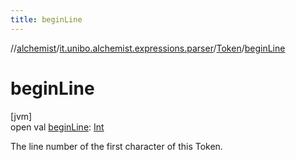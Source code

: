 ```yaml
---
title: beginLine
---
```

//[alchemist](../../../index.html)/[it.unibo.alchemist.expressions.parser](../index.html)/[Token](index.html)/[beginLine](begin-line.html)



# beginLine



[jvm]\
open val [beginLine](begin-line.html): [Int](https://kotlinlang.org/api/latest/jvm/stdlib/kotlin/-int/index.html)



The line number of the first character of this Token.




